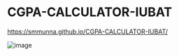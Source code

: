 # CGPA-CALCULATOR-IUBAT

https://smmunna.github.io/CGPA-CALCULATOR-IUBAT/

![image](https://user-images.githubusercontent.com/64527538/174423563-9c47e4b3-9786-40c6-9f9c-8bbc38d13318.png)

